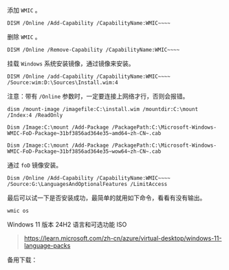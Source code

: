 





添加 `WMIC` 。

```
DISM /Online /Add-Capability /CapabilityName:WMIC~~~~
```



删除 `WMIC` 。

```
DISM /Online /Remove-Capability /CapabilityName:WMIC~~~~
```



挂载 `Windows` 系统安装镜像，通过镜像来安装。

```
DISM /Online /add-Capability /CapabilityName:WMIC~~~~ /Source:wim:D:\Sources\Install.wim:4
```



注意：带有 `/Online` 参数时，一定要连接上网络才行，否则会报错。





```
dism /mount-image /imagefile:C:\install.wim /mountdir:C:\mount /Index:4 /ReadOnly
```











```
Dism /Image:C:\mount /Add-Package /PackagePath:C:\Microsoft-Windows-WMIC-FoD-Package~31bf3856ad364e35~amd64~zh-CN~.cab
```



```
Dism /Image:C:\mount /Add-Package /PackagePath:C:\Microsoft-Windows-WMIC-FoD-Package~31bf3856ad364e35~wow64~zh-CN~.cab
```



通过 `foD` 镜像安装。

```
Dism /Online /Add-Capability /CapabilityName:WMIC~~~~ /Source:G:\LanguagesAndOptionalFeatures /LimitAccess
```





最后可以试一下是否安装成功，最简单的就用如下命令，看看有没有输出。

```
wmic os
```







Windows 11 版本 24H2 语言和可选功能 ISO

> https://learn.microsoft.com/zh-cn/azure/virtual-desktop/windows-11-language-packs



备用下载：




